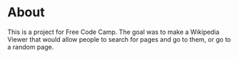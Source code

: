 # About

This is a project for Free Code Camp. The goal was to make a
Wikipedia Viewer that would allow people to search for pages
and go to them, or go to a random page.
